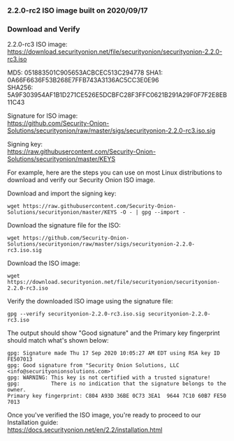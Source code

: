 ### 2.2.0-rc2 ISO image built on 2020/09/17

### Download and Verify

2.2.0-rc3 ISO image:  
https://download.securityonion.net/file/securityonion/securityonion-2.2.0-rc3.iso

MD5: 051883501C905653ACBCEC513C294778
SHA1: 0A66F6636F53B268E7FFB743A3136AC5CC3E0E96  
SHA256: 5A9F303954AF1B1D271CE526E5DCBFC28F3FFC0621B291A29F0F7F2E8EB11C43 

Signature for ISO image:  
https://github.com/Security-Onion-Solutions/securityonion/raw/master/sigs/securityonion-2.2.0-rc3.iso.sig

Signing key:  
https://raw.githubusercontent.com/Security-Onion-Solutions/securityonion/master/KEYS  

For example, here are the steps you can use on most Linux distributions to download and verify our Security Onion ISO image.

Download and import the signing key:  
```
wget https://raw.githubusercontent.com/Security-Onion-Solutions/securityonion/master/KEYS -O - | gpg --import -  
```

Download the signature file for the ISO:  
```
wget https://github.com/Security-Onion-Solutions/securityonion/raw/master/sigs/securityonion-2.2.0-rc3.iso.sig
```

Download the ISO image:  
```
wget https://download.securityonion.net/file/securityonion/securityonion-2.2.0-rc3.iso
```

Verify the downloaded ISO image using the signature file:  
```
gpg --verify securityonion-2.2.0-rc3.iso.sig securityonion-2.2.0-rc3.iso
```

The output should show "Good signature" and the Primary key fingerprint should match what's shown below:
```
gpg: Signature made Thu 17 Sep 2020 10:05:27 AM EDT using RSA key ID FE507013
gpg: Good signature from "Security Onion Solutions, LLC <info@securityonionsolutions.com>"
gpg: WARNING: This key is not certified with a trusted signature!
gpg:          There is no indication that the signature belongs to the owner.
Primary key fingerprint: C804 A93D 36BE 0C73 3EA1  9644 7C10 60B7 FE50 7013
```

Once you've verified the ISO image, you're ready to proceed to our Installation guide:  
https://docs.securityonion.net/en/2.2/installation.html
